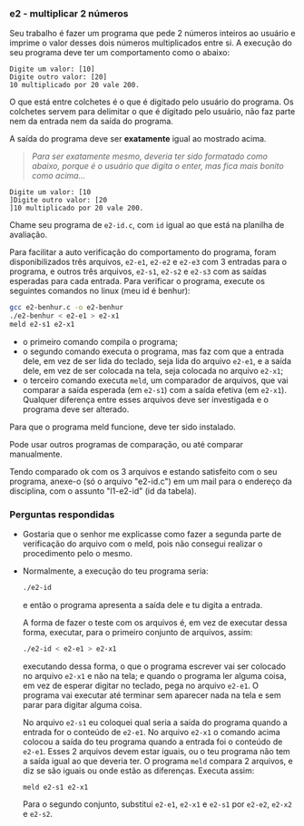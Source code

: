 ### e2 - multiplicar 2 números

Seu trabalho é fazer um programa que pede 2 números inteiros ao usuário e imprime o valor desses dois números multiplicados entre si.
A execução do seu programa deve ter um comportamento como o abaixo:

```
Digite um valor: [10]
Digite outro valor: [20]
10 multiplicado por 20 vale 200.
```
O que está entre colchetes é o que é digitado pelo usuário do programa. Os colchetes servem para delimitar o que é digitado pelo usuário, não faz parte nem da entrada nem da saída do programa.

A saída do programa deve ser **exatamente** igual ao mostrado acima.

>  *Para ser exatamente mesmo, deveria ter sido formatado como abaixo, porque é o usuário que digita o enter, mas fica mais bonito como acima...*
   ```
   Digite um valor: [10
   ]Digite outro valor: [20
   ]10 multiplicado por 20 vale 200.
   ```

Chame seu programa de `e2-id.c`, com `id` igual ao que está na planilha de avaliação.

Para facilitar a auto verificação do comportamento do programa, foram disponibilizados três arquivos, `e2-e1`, `e2-e2` e `e2-e3` com 3 entradas para o programa, e outros três arquivos, `e2-s1`, `e2-s2` e `e2-s3` com as saídas esperadas para cada entrada.
Para verificar o programa, execute os seguintes comandos no linux (meu id é benhur):
```sh
gcc e2-benhur.c -o e2-benhur
./e2-benhur < e2-e1 > e2-x1
meld e2-s1 e2-x1
```
- o primeiro comando compila o programa;
- o segundo comando executa o programa, mas faz com que a entrada dele, em vez de ser lida do teclado, seja lida do arquivo `e2-e1`, e a saída dele, em vez de ser colocada na tela, seja colocada no arquivo `e2-x1`;
- o terceiro comando executa `meld`, um comparador de arquivos, que vai comparar a saída esperada (em `e2-s1`) com a saída efetiva (em `e2-x1`). Qualquer diferença entre esses arquivos deve ser investigada e o programa deve ser alterado.

Para que o programa meld funcione, deve ter sido instalado.

Pode usar outros programas de comparação, ou até comparar manualmente.

Tendo comparado ok com os 3 arquivos e estando satisfeito com o seu programa, anexe-o (só o arquivo "e2-id.c") em um mail para o endereço da disciplina, com o assunto "l1-e2-id" (id da tabela).

### Perguntas respondidas

- Gostaria que o senhor me explicasse como fazer a segunda parte de verificação do arquivo com o meld, pois não consegui realizar o procedimento pelo o mesmo.
- Normalmente, a execução do teu programa seria:
  ```sh
  ./e2-id
  ```
  e então o programa apresenta a saída dele e tu digita a entrada.

  A forma de fazer o teste com os arquivos é, em vez de executar dessa forma, executar, para o primeiro conjunto de arquivos, assim:
  ```sh
  ./e2-id < e2-e1 > e2-x1
  ```
  executando dessa forma, o que o programa escrever vai ser colocado no arquivo `e2-x1` e não na tela; e quando o programa ler alguma coisa, em vez de esperar digitar no teclado, pega no arquivo `e2-e1`.
  O programa vai executar até terminar sem aparecer nada na tela e sem parar para digitar alguma coisa.

  No arquivo `e2-s1` eu coloquei qual seria a saída do programa quando a entrada for o conteúdo de `e2-e1`.
  No arquivo `e2-x1` o comando acima colocou a saída do teu programa quando a entrada foi o conteúdo de `e2-e1`.
  Esses 2 arquivos devem estar iguais, ou o teu programa não tem a saída igual ao que deveria ter.
  O programa `meld` compara 2 arquivos, e diz se são iguais ou onde estão as diferenças.
  Executa assim:
  ```
  meld e2-s1 e2-x1
  ```
  Para o segundo conjunto, substitui `e2-e1`, `e2-x1` e `e2-s1` por `e2-e2`, `e2-x2` e `e2-s2`.
  
